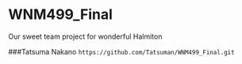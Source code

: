 # WNM499_Final
Our sweet team project for wonderful Halmiton

###Tatsuma Nakano
`https://github.com/Tatsuman/WNM499_Final.git`

